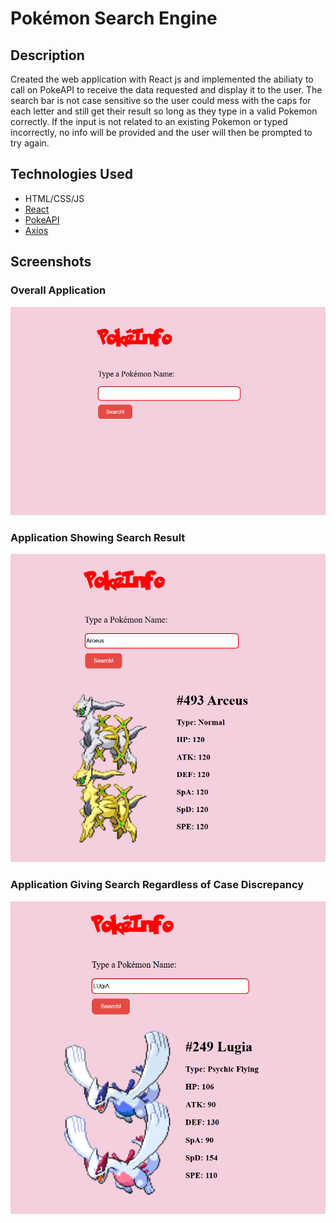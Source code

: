 # Pokémon Search Engine
## Description
Created the web application with React js and implemented the abiliaty to call on PokeAPI to receive the data requested and display it to the user. The search bar is not case sensitive so the user could mess with the caps for each letter and still get their result so long as they type in a valid Pokemon correctly. If the input is not related to an existing Pokemon or typed incorrectly, no info will be provided and the user will then be prompted to try again.

## Technologies Used
- HTML/CSS/JS
- [React](https://react.dev/)
- [PokeAPI](https://pokeapi.co/)
- [Axios](https://axios-http.com/)

## Screenshots
### Overall Application
![alt text](https://github.com/ItsBrianUribe/Pokemon-Search-Engine/blob/189f8f54023bdff6d33b93f29e51c3aaa5792a09/Images/Screenshot%202025-09-03%20111906.png "Overall Application")

### Application Showing Search Result
![alt text](https://github.com/ItsBrianUribe/Pokemon-Search-Engine/blob/189f8f54023bdff6d33b93f29e51c3aaa5792a09/Images/Screenshot%202025-09-03%20111923.png "Application In Use")

### Application Giving Search Regardless of Case Discrepancy
![alt text](https://github.com/ItsBrianUribe/Pokemon-Search-Engine/blob/189f8f54023bdff6d33b93f29e51c3aaa5792a09/Images/Screenshot%202025-09-03%20111940.png "Application Not Case Sensitive")
